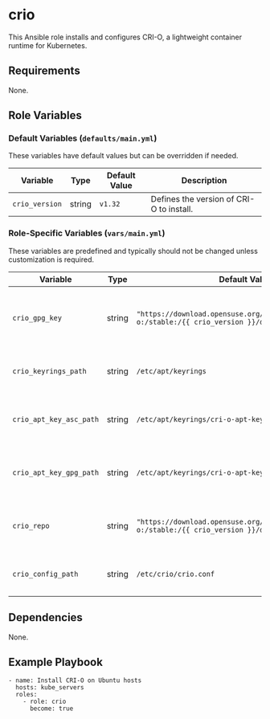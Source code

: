 crio
=========

This Ansible role installs and configures CRI-O, a lightweight container runtime for Kubernetes.

Requirements
------------

None.

Role Variables
--------------

### Default Variables (`defaults/main.yml`)
These variables have default values but can be overridden if needed.

| Variable       | Type   | Default Value | Description |
|---------------|--------|--------------|-------------|
| `crio_version` | string | `v1.32` | Defines the version of CRI-O to install. |

### Role-Specific Variables (`vars/main.yml`)
These variables are predefined and typically should not be changed unless customization is required.

| Variable                     | Type   | Default Value | Description |
|------------------------------|--------|--------------|-------------|
| `crio_gpg_key`               | string | `"https://download.opensuse.org/repositories/isv:/cri-o:/stable:/{{ crio_version }}/deb/Release.key"` | URL of the GPG key used to verify the CRI-O package. |
| `crio_keyrings_path`         | string | `/etc/apt/keyrings` | Directory path where keyrings are stored. |
| `crio_apt_key_asc_path`      | string | `/etc/apt/keyrings/cri-o-apt-keyring.asc` | Path to the ASCII-format GPG key for CRI-O. |
| `crio_apt_key_gpg_path`      | string | `/etc/apt/keyrings/cri-o-apt-keyring.gpg` | Path to the binary-format GPG key for CRI-O. |
| `crio_repo`                  | string | `"https://download.opensuse.org/repositories/isv:/cri-o:/stable:/{{ crio_version }}/deb/"` | Repository URL for installing CRI-O packages. |
| `crio_config_path`           | string | `/etc/crio/crio.conf` | Path to the CRI-O configuration file. |

Dependencies
------------

None.

Example Playbook
----------------
```
- name: Install CRI-O on Ubuntu hosts
  hosts: kube_servers
  roles:
    - role: crio
      become: true
```
